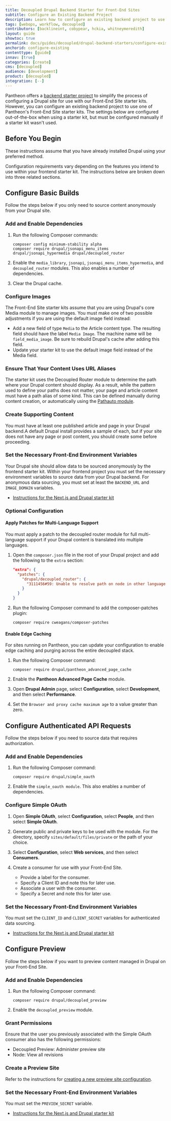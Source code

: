 ```yaml
---
title: Decoupled Drupal Backend Starter for Front-End Sites
subtitle: Configure an Existing Backend Project
description: Learn how to configure an existing backend project to use a frontend starter kit.
tags: [webops, workflow, decoupled]
contributors: [backlineint, cobypear, hckia, whitneymeredith]
layout: guide
showtoc: true
permalink: docs/guides/decoupled/drupal-backend-starters/configure-existing
anchorid: configure-existing
contenttype: [guide]
innav: [true]
categories: [create]
cms: [decoupled]
audience: [development]
product: [decoupled]
integration: [--]
---
```


Pantheon offers a [backend starter project](/guides/decoupled/drupal-backend-starters/create) to simplify the process of configuring a Drupal site for use with our Front-End Site starter kits. However, you can configure an existing backend project to use one of Pantheon's Front-End Site starter kits. The settings below are configured out-of-the-box when using a starter kit, but must be configured manually if a starter kit wasn't used.

## Before You Begin

These instructions assume that you have already installed Drupal using your
preferred method.

Configuration requirements vary depending on the features you intend to use within your frontend starter kit. The instructions below are broken down into three related sections.

## Configure Basic Builds

Follow the steps below if you only need to source content anonymously from your Drupal site.

### Add and Enable Dependencies

1. Run the following Composer commands:

    ```bash{promptUser: user}
    composer config minimum-stability alpha
    composer require drupal/jsonapi_menu_items drupal/jsonapi_hypermedia drupal/decoupled_router
    ```

1. Enable the `media_library`, `jsonapi`, `jsonapi_menu_items_hypermedia`, and `decoupled_router` modules. This also enables a number of dependencies.

1. Clear the Drupal cache.

### Configure Images

The Front-End Site starter kits assume that you are using Drupal's core Media module to manage images. You must make one of two possible adjustments if you are using the default image field instead:

- Add a new field of type `Media` to the Article content type. The resulting
  field should have the label `Media Image`. The machine name will be `field_media_image`. Be sure to rebuild Drupal's cache after adding this field.
- Update your starter kit to use the default image field instead of the Media
  field.

### Ensure That Your Content Uses URL Aliases

The starter kit uses the Decoupled Router module to determine the path where your Drupal content should display. As a result, while the pattern used to define your paths does not matter, your page and article content must have a path alias of some kind. This can be defined manually during content creation, or automatically using the [Pathauto module](https://www.drupal.org/project/pathauto).

### Create Supporting Content

You must have at least one published article and page in your Drupal backend.A default Drupal install provides a sample of each, but if your site does not have any page or post content, you should create some before proceeding.

### Set the Necessary Front-End Environment Variables

Your Drupal site should allow data to be sourced anonymously by the frontend starter kit. Within your frontend project you must set the necessary environment variables to source data from your Drupal backend. For anonymous data sourcing, you must set at least the `BACKEND_URL` and `IMAGE_DOMAIN` variables.

- [Instructions for the Next.js and Drupal starter kit](/guides/decoupled/drupal-nextjs-frontend-starters)

### Optional Configuration

#### Apply Patches for Multi-Language Support

You must apply a patch to the decoupled router module for full multi-language support if your Drupal content is translated into multiple languages.

1. Open the `composer.json` file in the root of your Drupal project and add the following to the `extra` section:

    ```json
    "extra": {
      "patches": {
        "drupal/decoupled_router": {
          "3111456#59: Unable to resolve path on node in other language than default": "https://www.drupal.org/files/issues/2022-12-01/decouple_router-3111456-resolve-language-issue-58--get-translation.patch"
        }
      }
    }
    ```

1. Run the following Composer command to add the composer-patches plugin:

    ```bash{promptUser: user}
    composer require cweagans/composer-patches
    ```

#### Enable Edge Caching

For sites running on Pantheon, you can update your configuration to enable edge caching and purging across the entire decoupled stack.

1. Run the following Composer command:

    ```bash{promptUser: user}
    composer require drupal/pantheon_advanced_page_cache
    ```

1. Enable the **Pantheon Advanced Page Cache** module.

1. Open **Drupal Admin** page, select **Configuration**, select **Development**, and then select **Performance**.

1. Set the `Browser and proxy cache maximum age` to a value greater than zero.

## Configure Authenticated API Requests

Follow the steps below if you need to source data that requires authorization.

### Add and Enable Dependencies

1. Run the following Composer command:

    ```bash{promptUser: user}
    composer require drupal/simple_oauth
    ```

1. Enable the `simple_oauth module`. This also enables a number of
  dependencies.

### Configure Simple OAuth

1. Open **Simple OAuth**, select **Configuration**, select **People**, and then select **Simple OAuth**.

1. Generate public and private keys to be used with the module. For the
  directory, specify `sites/default/files/private` or the path of your choice.

1. Select **Configuration**, select **Web services**, and then select
  **Consumers**.

1. Create a consumer for use with your Front-End Site.
    - Provide a label for the consumer.
    - Specify a Client ID and note this for later use.
    - Associate a user with the consumer.
    - Specify a Secret and note this for later use.

### Set the Necessary Front-End Environment Variables

You must set the `CLIENT_ID` and `CLIENT_SECRET` variables for authenticated data sourcing.

- [Instructions for the Next.js and Drupal starter kit](/guides/decoupled/drupal-frontend-starters/environment-variables)

## Configure Preview

Follow the steps below if you want to preview content managed in Drupal on your Front-End Site.

### Add and Enable Dependencies

1. Run the following Composer command:

    ```bash{promptUser: user}
    composer require drupal/decoupled_preview
    ```

1. Enable the `decoupled_preview` module.

### Grant Permissions

Ensure that the user you previously associated with the Simple OAuth consumer
also has the following permissions:

- Decoupled Preview: Administer preview site
- Node: View all revisions

### Create a Preview Site

Refer to the instructions for [creating a new preview site configuration](/guides/decoupled/drupal-backend-starters/preview-site).

### Set the Necessary Front-End Environment Variables

You must set the `PREVIEW_SECRET` variable.

- [Instructions for the Next.js and Drupal starter kit](/guides/decoupled/drupal-frontend-starters/environment-variables)